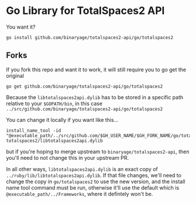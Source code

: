 # Go Library for TotalSpaces2 API

You want it?

```
go install github.com/binaryage/totalspaces2-api/go/totalspaces2
```

## Forks


If you fork this repo and want it to work, it will still require you
to go get the original

```
go get github.com/binaryage/totalspaces2-api/go/totalspaces2
```

Because the `libtotalspaces2api.dylib` has to be stored in a specific
path relative to your `$GOPATH/bin`, in this case
`../src/github.com/binaryage/totalspaces2-api/go/totalspaces2`

You can change it locally if you want like this...

```
install_name_tool -id "@executable_path/../src/github.com/$GH_USER_NAME/$GH_FORK_NAME/go/totalspaces2/libtotalspaces2api.dylib" totalspaces2/libtotalspaces2api.dylib
```

but if you're hoping to merge upstream to
`binaryage/totalspaces2-api`, then you'll need to not change this in
your upstream PR.

In all other ways, `libtotalspaces2api.dylib` is an exact copy of
`../ruby/lib/libtotalspaces2api.dylib`. If that file changes, we'll
need to change the copy in `go/totalspaces2` to use the new version,
and the install name tool command must be run, otherwise it'll use the
default which is `@executable_path/../Frameworks`, where it defintely
won't be.
